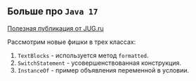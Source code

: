 ## Больше про `Java 17`

[Полезная публикация от JUG.ru](https://habr.com/ru/company/jugru/blog/652821/)

Рассмотрим новые фишки в трех классах:

1. `TextBlocks` - используется метод `formatted`.
2. `SwitchStatement` - усовершенствованная конструкция.
3. `InstanceOf` - пример объявления переменной в условии.